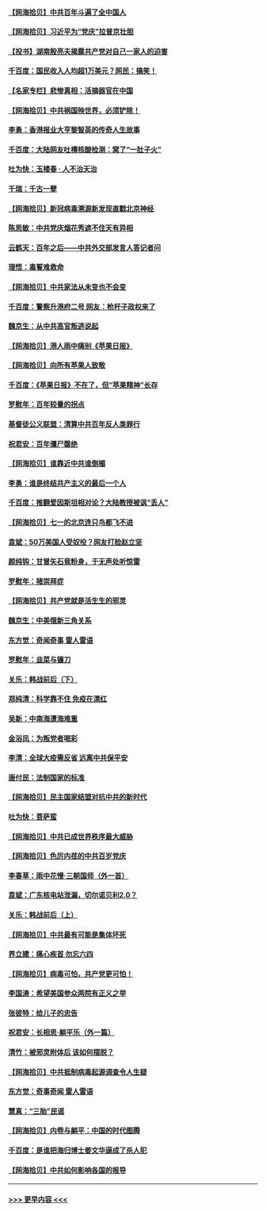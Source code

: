 #### [【网海拾贝】中共百年斗遍了全中国人](../pages/nsc993/n13060020.md?t=07020252) 
#### [【网海拾贝】习近平为“党庆”拉普京壮胆](../pages/nsc993/n13057781.md?t=07020252) 
#### [【投书】湖南殷亮夫揭露共产党对自己一家人的迫害](../pages/nsc993/n13057744.md?t=07020252) 
#### [千百度：国民收入人均超1万美元？网民：搞笑！](../pages/nsc993/n13057692.md?t=07020252) 
#### [【名家专栏】悲惨真相：活摘器官在中国](../pages/nsc993/n13056611.md?t=07020252) 
#### [【网海拾贝】中共祸国殃世界，必须铲除！](../pages/nsc993/n13056011.md?t=07020252) 
#### [李勇：香港报业大亨黎智英的传奇人生故事](../pages/nsc993/n13055258.md?t=07020252) 
#### [千百度：大陆网友吐槽核酸检测：窝了“一肚子火”](../pages/nsc993/n13055194.md?t=07020252) 
#### [吐为快：玉楼春 · 人不治天治](../pages/nsc993/n13054028.md?t=07020252) 
#### [千瑞：千古一孽](../pages/nsc993/n13054016.md?t=07020252) 
#### [【网海拾贝】新冠病毒溯源新发现直戳北京神经](../pages/nsc993/n13052425.md?t=07020252) 
#### [陈思敏：中共党庆烟花秀遮不住天有异相](../pages/nsc993/n13052020.md?t=07020252) 
#### [云鹤天：百年之后——中共外交部发言人答记者问](../pages/nsc993/n13051604.md?t=07020252) 
#### [理悟：毒誓难救命](../pages/nsc993/n13051601.md?t=07020252) 
#### [【网海拾贝】中共家法从未变也不会变](../pages/nsc993/n13050366.md?t=07020252) 
#### [千百度：警察升港府二号 网友：枪杆子政权来了](../pages/nsc993/n13050261.md?t=07020252) 
#### [魏京生：从中共高官叛逃说起](../pages/nsc993/n13048997.md?t=07020252) 
#### [【网海拾贝】港人雨中痛别《苹果日报》](../pages/nsc993/n13048941.md?t=07020252) 
#### [【网海拾贝】向所有苹果人致敬](../pages/nsc993/n13046795.md?t=07020252) 
#### [千百度：《苹果日报》不在了，但“苹果精神”长存](../pages/nsc993/n13046703.md?t=07020252) 
#### [罗慰年：百年较量的拐点](../pages/nsc993/n13046542.md?t=07020252) 
#### [基督徒公义联盟：清算中共百年反人类罪行](../pages/nsc993/n13046499.md?t=07020252) 
#### [祝君安：百年僵尸罄绝](../pages/nsc993/n13045595.md?t=07020252) 
#### [【网海拾贝】谁靠近中共谁倒楣](../pages/nsc993/n13044667.md?t=07020252) 
#### [李勇：谁是终结共产主义的最后一个人](../pages/nsc993/n13044397.md?t=07020252) 
#### [千百度：推翻爱因斯坦相对论？大陆教授被讽“丢人”](../pages/nsc993/n13043908.md?t=07020252) 
#### [【网海拾贝】七一的北京连只鸟都飞不进](../pages/nsc993/n13041377.md?t=07020252) 
#### [袁斌：50万美国人受奴役？网友打脸赵立坚](../pages/nsc993/n13041330.md?t=07020252) 
#### [颜纯钩：甘冒矢石竟粉身，于无声处听惊雷](../pages/nsc993/n13041140.md?t=07020252) 
#### [罗慰年：猪崇拜症](../pages/nsc993/n13041071.md?t=07020252) 
#### [【网海拾贝】共产党就是活生生的邪灵](../pages/nsc993/n13036627.md?t=07020252) 
#### [魏京生：中美俄新三角关系](../pages/nsc993/n13035986.md?t=07020252) 
#### [东方觉：奇闻奇事 雷人雷语](../pages/nsc993/n13035878.md?t=07020252) 
#### [罗慰年：韭菜与镰刀](../pages/nsc993/n13034374.md?t=07020252) 
#### [关乐：韩战前后（下）](../pages/nsc993/n13034113.md?t=07020252) 
#### [郑纯清：科学靠不住 免疫在漂红](../pages/nsc993/n13034093.md?t=07020252) 
#### [吴新：中南海遭海难重](../pages/nsc993/n13034084.md?t=07020252) 
#### [金浴凤：为叛党者喝彩](../pages/nsc993/n13034058.md?t=07020252) 
#### [李清：全球大疫需反省 远离中共保平安](../pages/nsc993/n13033784.md?t=07020252) 
#### [唐付民：法制国家的标准](../pages/nsc993/n13032944.md?t=07020252) 
#### [【网海拾贝】民主国家结盟对抗中共的新时代](../pages/nsc993/n13031717.md?t=07020252) 
#### [吐为快：菩萨蛮](../pages/nsc993/n13030033.md?t=07020252) 
#### [【网海拾贝】中共已成世界秩序最大威胁](../pages/nsc993/n13028138.md?t=07020252) 
#### [【网海拾贝】色厉内荏的中共百岁党庆](../pages/nsc993/n13025582.md?t=07020252) 
#### [李春草：雨中花慢‧三朝国师（外一首）](../pages/nsc993/n13025567.md?t=07020252) 
#### [袁斌：广东核电站泄漏，切尔诺贝利2.0？](../pages/nsc993/n13025475.md?t=07020252) 
#### [关乐：韩战前后（上）](../pages/nsc993/n13025387.md?t=07020252) 
#### [【网海拾贝】中共最有可能是集体坏死](../pages/nsc993/n13023101.md?t=07020252) 
#### [界立建：痛心疾首 勿忘六四](../pages/nsc993/n13022339.md?t=07020252) 
#### [【网海拾贝】病毒可怕，共产党更可怕！](../pages/nsc993/n13020728.md?t=07020252) 
#### [李国涛：希望美国参众两院有正义之举](../pages/nsc993/n13020674.md?t=07020252) 
#### [张彼特：给儿子的忠告](../pages/nsc993/n13018934.md?t=07020252) 
#### [祝君安：长相思‧躺平乐（外一篇）](../pages/nsc993/n13018923.md?t=07020252) 
#### [清竹：被邪灵附体后 该如何摆脱？](../pages/nsc993/n13018877.md?t=07020252) 
#### [【网海拾贝】中共抵制病毒起源调查令人生疑](../pages/nsc993/n13017785.md?t=07020252) 
#### [东方觉：奇事奇闻 雷人雷语](../pages/nsc993/n13017577.md?t=07020252) 
#### [慧真：“三胎”民谣](../pages/nsc993/n13017394.md?t=07020252) 
#### [【网海拾贝】内卷与躺平：中国的时代图腾](../pages/nsc993/n13016128.md?t=07020252) 
#### [千百度：是谁把海归博士姜文华逼成了杀人犯](../pages/nsc993/n13015218.md?t=07020252) 
#### [【网海拾贝】中共如何影响各国的报导](../pages/nsc993/n13012599.md?t=07020252) 

----
#### [ >>> 更早内容 <<< ](../indexes/nsc993-earlier.md)
